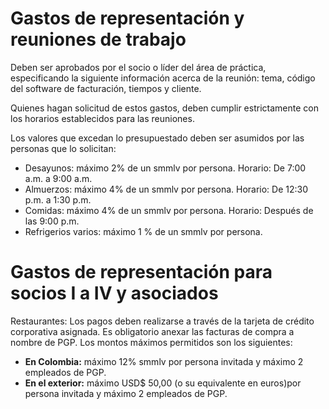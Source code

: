 # Gastos de representación y reuniones de trabajo

Deben ser aprobados por el socio o líder del área de práctica, especificando la siguiente información acerca de la reunión: tema, código del software de facturación, tiempos y cliente.

Quienes hagan solicitud de estos gastos, deben cumplir estrictamente con los horarios establecidos para las reuniones.

Los valores que excedan lo presupuestado deben ser asumidos por las personas que lo solicitan:

- Desayunos: máximo 2% de un smmlv por persona. Horario: De 7:00 a.m. a 9:00 a.m.
- Almuerzos: máximo 4% de un smmlv por persona. Horario: De 12:30 p.m. a 1:30 p.m.
- Comidas: máximo 4% de un smmlv por persona. Horario: Después de las 9:00 p.m.
- Refrigerios varios: máximo 1 % de un smmlv por persona.

# Gastos de representación para socios I a IV y asociados

Restaurantes: Los pagos deben realizarse a través de la tarjeta de crédito corporativa asignada. Es obligatorio anexar las facturas de compra a nombre de PGP. Los montos máximos permitidos son los siguientes:

- **En Colombia:** máximo 12% smmlv por persona invitada y máximo 2 empleados de PGP.
- **En el exterior:** máximo USD$ 50,00 (o su equivalente en euros)por persona invitada y máximo 2 empleados de PGP.